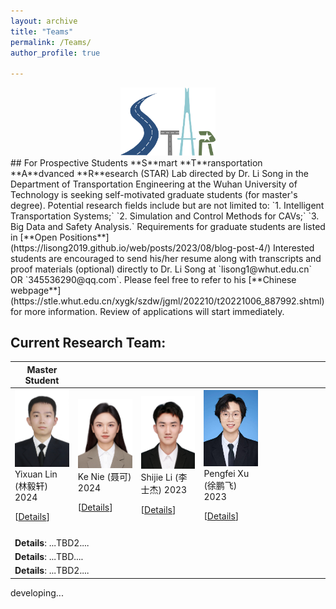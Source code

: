 ```yaml
---
layout: archive
title: "Teams"
permalink: /Teams/
author_profile: true

---
```

<div style="text-align: center">
    <img src="../images/STAR_LOGO.png"  alt="STAR Lab" width="30%" height="auto"/>
</div>
## For Prospective Students
**S**mart **T**ransportation **A**dvanced **R**esearch (STAR) Lab directed by Dr. Li Song in the Department of Transportation Engineering at the Wuhan University of Technology is seeking self-motivated graduate students (for master's degree). Potential research fields include but are not limited to: `1. Intelligent Transportation Systems;` `2. Simulation and Control Methods for CAVs;` `3. Big Data and Safety Analysis.`
Requirements for graduate students are listed in [**Open Positions**](https://lisong2019.github.io/web/posts/2023/08/blog-post-4/)
Interested students are encouraged to send his/her resume along with transcripts and proof materials (optional) directly to Dr. Li Song at `lisong1@whut.edu.cn` OR `345536290@qq.com`. 
Please feel free to refer to his [**Chinese webpage**](https://stle.whut.edu.cn/xygk/szdw/jgml/202210/t20221006_887992.shtml) for more information. Review of applications will start immediately.


## Current Research Team:
<table style="width:100%">
  <thead>
		<tr>
			<th width="20%">Master Student</th>
			<th width="20%"></th>
			<th width="20%"></th>
			<th width="20%"></th>
			<th width="20%"></th>
			<!-- <th width="2%">Year</th>
			<th width="20%">Journal/Proceedings</th>  -->
		</tr>
    </thead>
<tbody>
    <tr id="2023" class="entry">
<td>
        <!-- <img src="../images/research/cui2020establishing.png" width="600" class="single_img"> -->
        <div class="polaroid">
          <img src="../images/stud/linyixuan2024.jpg" width="600" class="research_img">
          <div class="container">
          Yixuan Lin (林毅轩) 2024<br>
		<p class="infolinks"> 
                  [<a href="javascript:toggleInfo('linyixuan','Details')">Details</a>]
		</p>
          </div>
        </div>
</td>
<td>
        <!-- <img src="../images/research/cui2020establishing.png" width="600" class="single_img"> -->
        <div class="polaroid">
          <img src="../images/stud/nieke2024.jpg" width="600" class="research_img">
          <div class="container">
          Ke Nie (聂可) 2024<br>
		<p class="infolinks"> 
                  [<a href="javascript:toggleInfo('nieke','Details')">Details</a>]
		</p>
          </div>
        </div>
</td>
<td>
        <!-- <img src="../images/research/cui2020establishing.png" width="600" class="single_img"> -->
        <div class="polaroid">
          <img src="../images/stud/shijie_li.jpg" width="600" class="research_img">
          <div class="container">
          Shijie Li (李士杰) 2023<br>
		<p class="infolinks"> 
                  [<a href="javascript:toggleInfo('lishijie','Details')">Details</a>]
<!--                   [<a href="javascript:toggleInfo('ms2023','Awards')">Awards</a>]  -->
		</p>
          </div>
        </div>
</td>
<td>
        <!-- <img src="../images/research/cui2020establishing.png" width="600" class="single_img"> -->
        <div class="polaroid">
          <img src="../images/stud/pengfei_xu.jpg" width="600" class="research_img">
          <div class="container">
          Pengfei Xu (徐鹏飞) 2023
		<p class="infolinks"> 
		  [<a href="javascript:toggleInfo('xupengfei','Details')">Details</a>]
<!--                   [<a href="javascript:toggleInfo('2ms2023','Awards')">Awards</a>]  -->
		</p>
          </div>
        </div>
</td>

<tr id="2023" class="entry">

<td> </td>
<td> </td>
<td> </td>
</tr>
	<tr id="linyixuan" class="Details noshow">
	          <td colspan="4"><b>Details</b>: ...TBD2....</td>
	</tr>
	<tr id="lishijie" class="Details noshow">
          <td colspan="4"><b>Details</b>: ...TBD....</td>
        </tr>
	<tr id="xupengfei" class="Details noshow">
          <td colspan="4"><b>Details</b>: ...TBD2....</td>
        </tr>

	
	
 </tbody>
</table>



developing...





